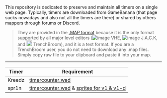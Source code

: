 This repository is dedicated to preserve and maintain all timers on a single web page. Typically, timers are downloaded from GameBanana (that page sucks nowadays and also not all the timers are there) or shared by others mappers through forums or Discord. 

> They are provided in the [.MAP format](https://developer.valvesoftware.com/wiki/MAP_(file_format)) because it is the only format supported by all major level editors (![image](https://github.com/G2Pavon/G2Pavon.github.io/assets/14117486/bb8f90f4-2733-4556-8367-501092a801e8) VHE, ![image](https://github.com/G2Pavon/G2Pavon.github.io/assets/14117486/24a58390-3f4b-43b0-9188-ec4ce9f8504c) J.A.C.K, and  <img src="https://github.com/G2Pavon/G2Pavon.github.io/assets/14117486/68e0fc81-9178-4291-96ac-8503d747331e" width="18" height="18"> TrenchBroom), and it is a text format. If you are a TrenchBroom user, you do not need to download any .map files. Simply copy raw file to your clipboard and paste it into your map.

---


| Timer | Requirement |
|--|---|
|Kreedz| [timercounter.wad](https://github.com/G2Pavon/timercounter/blob/main/resources/timercounter.wad) |
|spr1n| [timercounter.wad](https://github.com/G2Pavon/timercounter/blob/main/resources/timercounter.wad) & [sprites for v1 & v1-d](https://github.com/G2Pavon/timercounter/tree/main/resources/sprites) |
